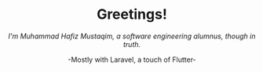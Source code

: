 <h1 align="center">Greetings!</h1>
<div align="center">
  <em>I'm Muhammad Hafiz Mustaqim, a software engineering alumnus, though in truth.</em>
  <p>-Mostly with Laravel, a touch of Flutter-</p>
</div>
